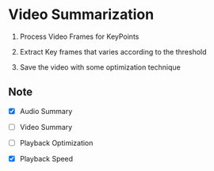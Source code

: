 # Video Summarization

1. Process Video Frames for KeyPoints

2. Extract Key frames that varies according to the threshold

3. Save the video with some optimization technique

## Note

- [x] Audio Summary

- [ ] Video Summary

- [ ] Playback Optimization

- [x] Playback Speed
